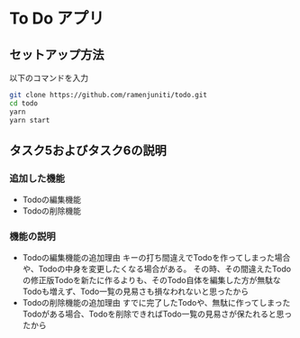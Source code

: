 # To Do アプリ

## セットアップ方法

以下のコマンドを入力

```bash
git clone https://github.com/ramenjuniti/todo.git
cd todo
yarn
yarn start
```

## タスク5およびタスク6の説明

### 追加した機能

* Todoの編集機能
* Todoの削除機能

### 機能の説明

* Todoの編集機能の追加理由
  キーの打ち間違えでTodoを作ってしまった場合や、Todoの中身を変更したくなる場合がある。
  その時、その間違えたTodoの修正版Todoを新たに作るよりも、そのTodo自体を編集した方が無駄なTodoも増えず、Todo一覧の見易さも損なわれないと思ったから
* Todoの削除機能の追加理由
  すでに完了したTodoや、無駄に作ってしまったTodoがある場合、Todoを削除できればTodo一覧の見易さが保たれると思ったから